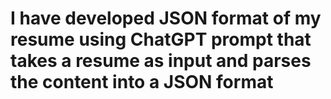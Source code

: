 # I have developed JSON format of my resume using ChatGPT prompt that takes a resume as input and parses the content into a JSON format
